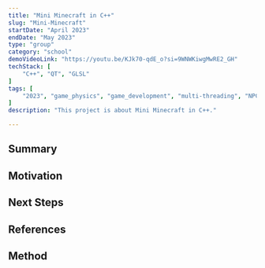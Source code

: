 ```yaml
---
title: "Mini Minecraft in C++"
slug: "Mini-Minecraft"
startDate: "April 2023"
endDate: "May 2023"
type: "group"
category: "school"
demoVideoLink: "https://youtu.be/KJk70-qdE_o?si=9WNWKiwgMwRE2_GH"
techStack: [
	"C++", "QT", "GLSL"
]
tags: [
	"2023", "game_physics", "game_development", "multi-threading", "NPC_behavior", "AI_algorithms"
]
description: "This project is about Mini Minecraft in C++."

---
```


## Summary

## Motivation

## Next Steps

## References

## Method

